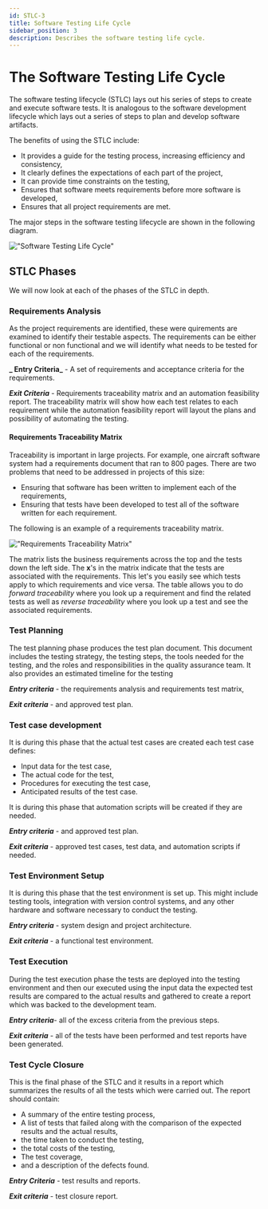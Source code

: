 ```yaml
---
id: STLC-3
title: Software Testing Life Cycle
sidebar_position: 3
description: Describes the software testing life cycle.
---
```


# The Software Testing Life Cycle

The software testing lifecycle (STLC) lays out his series of steps to create and execute software tests. It is analogous to the software development lifecycle which lays out a series of steps to plan and develop software artifacts.

The benefits of using the STLC include:

- It provides a guide for the testing process, increasing efficiency and consistency,
- It clearly defines the expectations of each part of the project,
- It can provide time constraints on the testing,
- Ensures that software meets requirements before more software is developed,
- Ensures that all project requirements are met.

The major steps in the software testing lifecycle are shown in the following diagram.

!["Software Testing Life Cycle" ](/img/STLC.png)

## STLC Phases

We will now look at each of the phases of the STLC in depth.

### Requirements Analysis

As the project requirements are identified, these were quirements are examined to identify their testable aspects. The requirements can be either functional or non functional and we will identify what needs to be tested for each of the requirements.

**_ Entry Criteria_** - A set of requirements and acceptance criteria for the requirements.

**_Exit Criteria_** - Requirements traceability matrix and an automation feasibility report. The traceability matrix will show how each test relates to each requirement while the automation feasibility report will layout the plans and possibility of automating the testing.

#### Requirements Traceability Matrix

Traceability is important in large projects. For example, one aircraft software system had a requirements document that ran to 800 pages. There are two problems that need to be addressed in projects of this size:

- Ensuring that software has been written to implement each of the requirements,
- Ensuring that tests have been developed to test all of the software written for each requirement.

The following is an example of a requirements traceability matrix.

!["Requirements Traceability Matrix" ](/img/requirements-matrix.jpg)

The matrix lists the business requirements across the top and the tests down the left side. The **x**'s in the matrix indicate that the tests are associated with the requirements. This let's you easily see which tests apply to which requirements and vice versa. The table allows you to do _forward traceability_ where you look up a requirement and find the related tests as well as _reverse traceability_ where you look up a test and see the associated requirements.

### Test Planning

The test planning phase produces the test plan document. This document includes the testing strategy, the testing steps, the tools needed for the testing, and the roles and responsibilities in the quality assurance team. It also provides an estimated timeline for the testing

**_Entry criteria_** - the requirements analysis and requirements test matrix,

**_Exit criteria_** - and approved test plan.

### Test case development

It is during this phase that the actual test cases are created each test case defines:

- Input data for the test case,
- The actual code for the test,
- Procedures for executing the test case,
- Anticipated results of the test case.

It is during this phase that automation scripts will be created if they are needed.

**_Entry criteria_** - and approved test plan.

**_Exit criteria_** - approved test cases, test data, and automation scripts if needed.

### Test Environment Setup

It is during this phase that the test environment is set up. This might include testing tools, integration with version control systems, and any other hardware and software necessary to conduct the testing.

**_Entry criteria_** - system design and project architecture.

**_Exit criteria_** - a functional test environment.

### Test Execution

During the test execution phase the tests are deployed into the testing environment and then our executed using the input data the expected test results are compared to the actual results and gathered to create a report which was backed to the development team.

**_Entry criteria_**- all of the excess criteria from the previous steps.

**_Exit criteria_** - all of the tests have been performed and test reports have been generated.

### Test Cycle Closure

This is the final phase of the STLC and it results in a report which summarizes the results of all the tests which were carried out. The report should contain:

- A summary of the entire testing process,
- A list of tests that failed along with the comparison of the expected results and the actual results,
- the time taken to conduct the testing,
- the total costs of the testing,
- The test coverage,
- and a description of the defects found.

**_Entry Criteria_** - test results and reports.

**_Exit criteria_** - test closure report.
